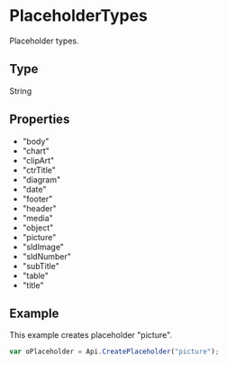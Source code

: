 # PlaceholderTypes

Placeholder types.

## Type

String

## Properties

- "body"
- "chart"
- "clipArt"
- "ctrTitle"
- "diagram"
- "date"
- "footer"
- "header"
- "media"
- "object"
- "picture"
- "sldImage"
- "sldNumber"
- "subTitle"
- "table"
- "title"

## Example

This example creates placeholder "picture".

```javascript
var oPlaceholder = Api.CreatePlaceholder("picture");
```